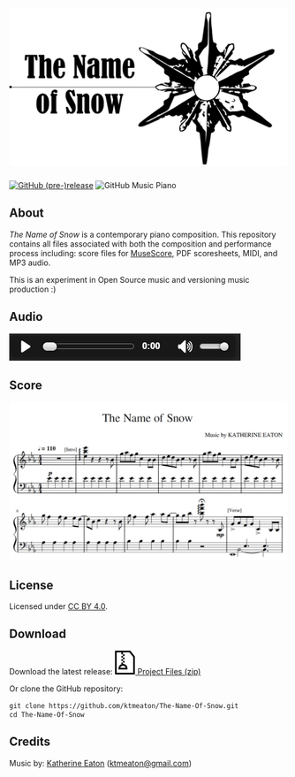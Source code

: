 # [![ktmeaton/The-Name-Of-Snow](https://raw.githubusercontent.com/ktmeaton/The-Name-Of-Snow/master/images/The_Name_Of_Snow_logo.png)](https://github.com/ktmeaton/The-Name-Of-Snow)
[![GitHub (pre-)release](https://img.shields.io/badge/Release-v0.1.0-green.svg)](https://github.com/ktmeaton/The-Name-Of-Snow/releases/tag/v0.1.0)
![GitHub Music Piano](https://img.shields.io/badge/Music-piano-blue.svg)

## About
*The Name of Snow* is a contemporary piano composition. This repository contains all files associated with both the composition and performance process including: score files for [MuseScore](https://musescore.org/), PDF scoresheets, MIDI, and MP3 audio.  

This is an experiment in Open Source music and versioning music production :)  

## Audio
[![The_Name_Of_Snow_mp3](https://raw.githubusercontent.com/ktmeaton/The-Name-Of-Snow/master/images/media_player_mp3.png)](https://drive.google.com/file/d/11rErxMT0VbbQDg9pIrMq8wq9p0kJWOKX/view?usp=sharing)

## Score
[![The_Name_Of_Snow_score](https://raw.githubusercontent.com/ktmeaton/The-Name-Of-Snow/master/images/The_Name_Of_Snow_score_preview.jpg)](https://github.com/ktmeaton/The-Name-Of-Snow/blob/master/pdf/The_Name_of_Snow.pdf)  

## License
Licensed under [CC BY 4.0](https://github.com/ktmeaton/The-Name-Of-Snow/blob/master/LICENSE.md).

## Download
Download the latest release: ![zip archive](https://raw.githubusercontent.com/ktmeaton/The-Name-Of-Snow/master/images/zip-icon.png)[ Project Files (zip)](https://github.com/ktmeaton/The-Name-Of-Snow/archive/v0.1.0.zip)

Or clone the GitHub repository:
```
git clone https://github.com/ktmeaton/The-Name-Of-Snow.git   
cd The-Name-Of-Snow
```   

## Credits
Music by: [Katherine Eaton](https://github.com/ktmeaton) (ktmeaton@gmail.com)  
